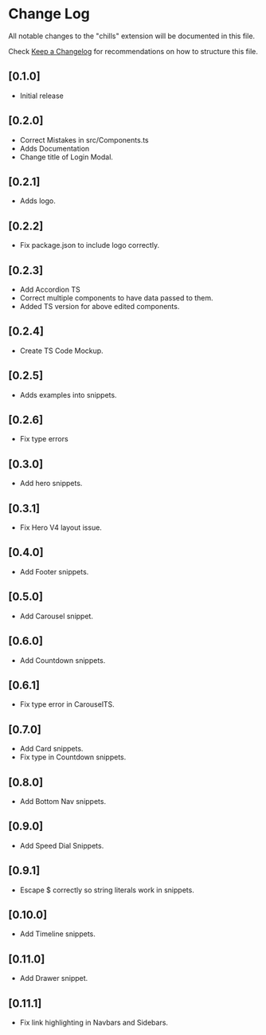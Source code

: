 # Change Log

All notable changes to the "chills" extension will be documented in this file.

Check [Keep a Changelog](http://keepachangelog.com/) for recommendations on how to structure this file.

## [0.1.0]

- Initial release

## [0.2.0]

- Correct Mistakes in src/Components.ts
- Adds Documentation
- Change title of Login Modal.

## [0.2.1]

- Adds logo.

## [0.2.2]

- Fix package.json to include logo correctly.

## [0.2.3]

- Add Accordion TS
- Correct multiple components to have data passed to them.
- Added TS version for above edited components.

## [0.2.4]

- Create TS Code Mockup.

## [0.2.5]

- Adds examples into snippets.

## [0.2.6]

- Fix type errors

## [0.3.0]

- Add hero snippets.

## [0.3.1]

- Fix Hero V4 layout issue.

## [0.4.0]

- Add Footer snippets.

## [0.5.0]

- Add Carousel snippet.

## [0.6.0]

- Add Countdown snippets.

## [0.6.1]

- Fix type error in CarouselTS.

## [0.7.0]

- Add Card snippets.
- Fix type in Countdown snippets.

## [0.8.0]

- Add Bottom Nav snippets.

## [0.9.0]

- Add Speed Dial Snippets.

## [0.9.1]

- Escape $ correctly so string literals work in snippets.

## [0.10.0]

- Add Timeline snippets.

## [0.11.0]

- Add Drawer snippet.

## [0.11.1]

- Fix link highlighting in Navbars and Sidebars.
